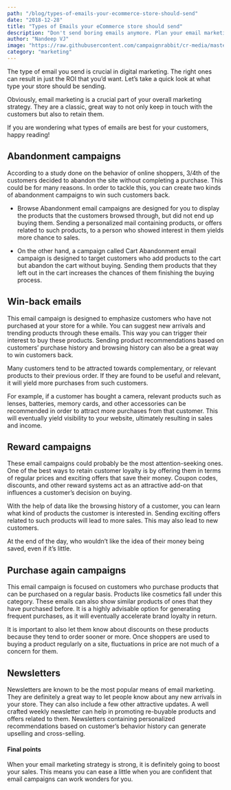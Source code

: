 ```yaml
---
path: "/blog/types-of-emails-your-ecommerce-store-should-send"
date: "2018-12-28"
title: "Types of Emails your eCommerce store should send"
description: "Don't send boring emails anymore. Plan your email marketing process and send the appropriate eCommerce emails. Store owners should choose the wise option."
author: "Nandeep VJ"
image: "https://raw.githubusercontent.com/campaignrabbit/cr-media/master/images/blog/types-of-emails-your-ecommerce-store-should-send/types_of_emails_your_ecommerce_store_should_send.jpg"
category: "marketing"
---
```

The type of email you send is crucial in digital marketing. The right ones can result in just the ROI that you’d want. Let’s take a quick look at what type your store should be sending.

Obviously, email marketing is a crucial part of your overall marketing strategy. They are a classic, great way to not only keep in touch with the customers but also to retain them.

If you are wondering what types of emails are best for your customers, happy reading!

## Abandonment campaigns

According to a study done on the behavior of online shoppers, 3/4th of the customers decided to abandon the site without completing a purchase. This could be for many reasons. In order to tackle this, you can create two kinds of abandonment campaigns to win such customers back.
* Browse Abandonment email campaigns are designed for you to display the products that the customers browsed through, but did not end up buying them. Sending a personalized mail containing products, or offers related to such products, to a person who showed interest in them yields more chance to sales.

* On the other hand, a campaign called <link-text url="https://www.campaignrabbit.com/reduce-cart-abandonment-recovery-solutions/" target="_blank" rel="noopener">Cart Abandonment</link-text> email campaign is designed to target customers who add products to the cart but abandon the cart without buying. Sending them products that they left out in the cart increases the chances of them finishing the buying process.

## Win-back emails

This email campaign is designed to emphasize customers who have not purchased at your store for a while. You can suggest new arrivals and trending products through these emails. This way you can trigger their interest to buy these products. Sending product recommendations based on customers’ purchase history and browsing history can also be a great way to win customers back.

Many customers tend to be attracted towards complementary, or relevant products to their previous order. If they are found to be useful and relevant, it will yield more purchases from such customers.

For example, if a customer has bought a camera, relevant products such as lenses, batteries, memory cards, and other accessories can be recommended in order to attract more purchases from that customer. This will eventually yield visibility to your website, ultimately resulting in sales and income.
## Reward campaigns

These email campaigns could probably be the most attention-seeking ones. One of the best ways to retain customer loyalty is by offering them in terms of regular prices and exciting offers that save their money. Coupon codes, discounts, and other reward systems act as an attractive add-on that influences a customer’s decision on buying.

With the help of data like the browsing history of a customer, you can learn what kind of products the customer is interested in. Sending exciting offers related to such products will <link-text url="https://www.campaignrabbit.com/how-we-improved-sales-conversion-by-270-using-transactional-emails/" target="_blank" rel="noopener">lead to more sales.</link-text> This may also lead to new customers.

At the end of the day, who wouldn’t like the idea of their money being saved, even if it’s little.
## Purchase again campaigns

This email campaign is focused on customers who purchase products that can be purchased on a regular basis. Products like cosmetics fall under this category. These emails can also show similar products of ones that they have purchased before. It is a highly advisable option for generating frequent purchases, as it will eventually accelerate brand loyalty in return.

It is important to also let them know about discounts on these products because they tend to order sooner or more. Once shoppers are used to buying a product regularly on a site, fluctuations in price are not much of a concern for them.
## Newsletters

Newsletters are known to be the most popular means of email marketing. They are definitely a great way to let people know about any new arrivals in your store. They can also include a few other attractive updates. A well crafted weekly newsletter can help in promoting re-buyable products and offers related to them. <link-text url="https://www.forbes.com/sites/forbescommunicationscouncil/2018/12/21/how-to-send-personalized-emails-at-scale-to-land-high-value-meetings-on-autopilot/#222c8f647745" target="_blank" rel="noopener nofollow">Newsletters containing personalized recommendations</link-text> based on customer’s behavior history can generate upselling and cross-selling.
#### Final points

When your email marketing strategy is strong, it is definitely going to boost your sales. This means you can ease a little when you are confident that email campaigns can work wonders for you.
